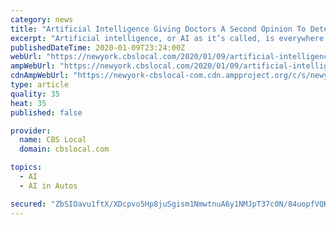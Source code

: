 ```yaml
---
category: news
title: "Artificial Intelligence Giving Doctors A Second Opinion To Detect Breast Cancer"
excerpt: "Artificial intelligence, or AI as it’s called, is everywhere these days, reports CBS2’s Dr. Max Gomez. It’s what’s making driverless cars, smart vacuum cleaners and iPhone assistants possible."
publishedDateTime: 2020-01-09T23:24:00Z
webUrl: "https://newyork.cbslocal.com/2020/01/09/artificial-intelligence-giving-doctors-a-second-opinion-to-detect-breast-cancer/"
ampWebUrl: "https://newyork.cbslocal.com/2020/01/09/artificial-intelligence-giving-doctors-a-second-opinion-to-detect-breast-cancer/amp/"
cdnAmpWebUrl: "https://newyork-cbslocal-com.cdn.ampproject.org/c/s/newyork.cbslocal.com/2020/01/09/artificial-intelligence-giving-doctors-a-second-opinion-to-detect-breast-cancer/amp/"
type: article
quality: 35
heat: 35
published: false

provider:
  name: CBS Local
  domain: cbslocal.com

topics:
  - AI
  - AI in Autos

secured: "ZbSIOavu1ftX/XDcpvo5Hp8juSgism1NmwtnuA6y1NMJpT37c0N/84uopfVQKHVqm6X+wnRQxZmlZSrqocIwvKJcbo7Pob0REFiJ6IX2dRwoEgdAVM/pZ+GcW8QTWHGCjpiQNwhgkEk17QbOdnwRfhHDDavUtGVLa8tiyWEOYllq566+DI7NTO7CY8lUx2F3kX5sJ0M9zpd6dE+asvHmFLzlTDcRkjyVzwndxLZbl2UYyUmWINeGaW+p1Kk22KUF4sR5l/XRY0Lb5CXzD4LhpUpX2qhdk0Ipwb1P7j/GSgcTzTa/6k87/hR7bk0sylrU;vlQUiCFpBq1Gj64VPHyW+Q=="
---
```


